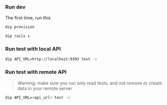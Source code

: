### Run dev

The first time, run this

```bash 
dip provision 
```


```bash 
dip rails s 
```

### Run test with local API  
```bash 
dip API_URL=http://localhost:9393 test -v
```

### Run test with remote API
> Warning: make sure you run only read tests, and not remove or create data in your remote server
```bash 
dip API_URL=<api_url> test -v
```

